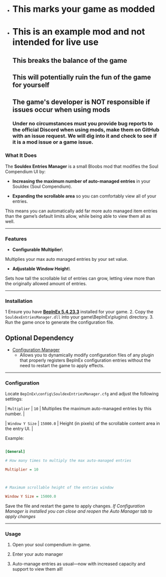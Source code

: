  - # This marks your game as modded
 - # This is an example mod and not intended for live use
   ## This breaks the balance of the game
   ## This will potentially ruin the fun of the game for yourself
   ## The game's developer is NOT responsible if issues occur when using mods
   ### Under no circumstances must you provide bug reports to the official Discord when using mods, make them on GitHub with an issue request. We will dig into it and check to see if it is a mod issue or a game issue.


### What It Does

  

The **Souldex Entries Manager** is a small Bloobs mod that modifies the Soul Compendium UI by:
-  **Increasing the maximum number of auto-managed entries** in your Souldex (Soul Compendium).

-  **Expanding the scrollable area** so you can comfortably view all of your entries.

  

This means you can automatically add far more auto managed item entries than the game’s default limits allow, while being able to view them all as well.

  

---

  

### Features

  

-  **Configurable Multiplier**\

Multiplies your max auto managed entries by your set value.

  

-  **Adjustable Window Height**\

Sets how tall the scrollable list of entries can grow, letting view more than the originally allowed amount of entries.

  

---

  

### Installation

  
1 Ensure you have **[BepInEx 5.4.23.3](https://github.com/BepInEx/BepInEx/releases/tag/v5.4.23.3)** installed for your game.
2. Copy the `SouldexEntriesManager.dll` into your game\BepInEx\plugins\ directory.
3. Run the game once to generate the configuration file.

## Optional Dependency

 - [Configuration Manager](https://github.com/BepInEx/BepInEx.ConfigurationManager)
	 - Allows you to dynamically modify configuration files of any plugin that properly registers BepInEx configuration entries without the need to restart the game to apply effects.

  

---

  

### Configuration

  

Locate `BepInEx\config\SouldexEntriesManager.cfg` and adjust the following settings:


| `Multiplier` | `10` | Multiplies the maximum auto-managed entries by this number. |

| `Window Y Size` | `15000.0` | Height (in pixels) of the scrollable content area in the entry UI. |

  

Example:

  

```ini

[General]

# How many times to multiply the max auto-managed entries

Multiplier = 10

  

# Maximum scrollable height of the entries window

Window Y Size = 15000.0

```

  

Save the file and restart the game to apply changes.
*If Configuration Manager is installed you can close and reopen the Auto Manager tab to apply changes*

  

---

  

### Usage

  

1. Open your soul compendium in-game.
2. Enter your auto manager

3. Auto-manage entries as usual—now with increased capacity and support to view them all!

